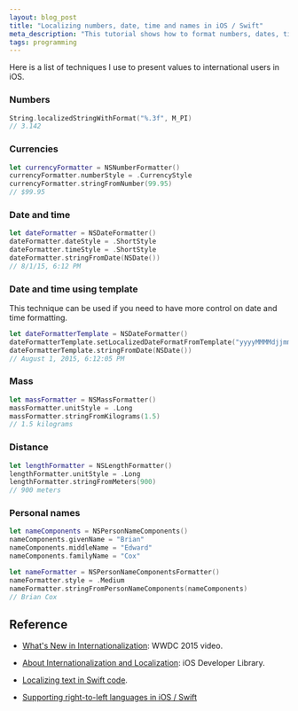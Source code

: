 ```yaml
---
layout: blog_post
title: "Localizing numbers, date, time and names in iOS / Swift"
meta_description: "This tutorial shows how to format numbers, dates, times and names for different languages in iOS using Swift."
tags: programming
---
```


Here is a list of techniques I use to present values to international users in iOS.

### Numbers

```swift
String.localizedStringWithFormat("%.3f", M_PI)
// 3.142
```

### Currencies

```swift
let currencyFormatter = NSNumberFormatter()
currencyFormatter.numberStyle = .CurrencyStyle
currencyFormatter.stringFromNumber(99.95)
// $99.95
```

### Date and time

```swift
let dateFormatter = NSDateFormatter()
dateFormatter.dateStyle = .ShortStyle
dateFormatter.timeStyle = .ShortStyle
dateFormatter.stringFromDate(NSDate())
// 8/1/15, 6:12 PM
```

### Date and time using template

This technique can be used if you need to have more control on date and time formatting.

```swift
let dateFormatterTemplate = NSDateFormatter()
dateFormatterTemplate.setLocalizedDateFormatFromTemplate("yyyyMMMMdjjmmss")
dateFormatterTemplate.stringFromDate(NSDate())
// August 1, 2015, 6:12:05 PM
```

### Mass

```swift
let massFormatter = NSMassFormatter()
massFormatter.unitStyle = .Long
massFormatter.stringFromKilograms(1.5)
// 1.5 kilograms
```

### Distance

```swift
let lengthFormatter = NSLengthFormatter()
lengthFormatter.unitStyle = .Long
lengthFormatter.stringFromMeters(900)
// 900 meters
```

### Personal names

```swift
let nameComponents = NSPersonNameComponents()
nameComponents.givenName = "Brian"
nameComponents.middleName = "Edward"
nameComponents.familyName = "Cox"

let nameFormatter = NSPersonNameComponentsFormatter()
nameFormatter.style = .Medium
nameFormatter.stringFromPersonNameComponents(nameComponents)
// Brian Cox
```

## Reference

* [What's New in Internationalization](https://developer.apple.com/videos/wwdc/2015/?id=227): WWDC 2015 video.

* [About Internationalization and Localization](https://developer.apple.com/library/ios/documentation/MacOSX/Conceptual/BPInternational/Introduction/Introduction.html): iOS Developer Library.

* [Localizing text in Swift code](/blog/localizing-text-in-swift).

* [Supporting right-to-left languages in iOS / Swift](/blog/supporting-right-to-left-languages-in-ios-with-swift/)